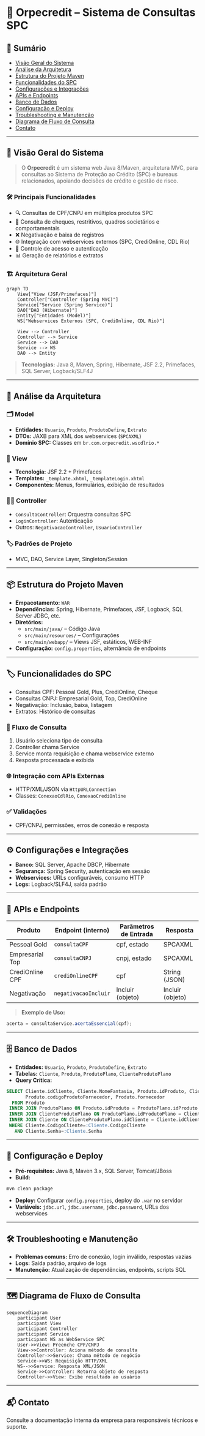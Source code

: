 # 🚀 Orpecredit – Sistema de Consultas SPC

## 📑 Sumário
- [Visão Geral do Sistema](#visão-geral-do-sistema)
- [Análise da Arquitetura](#análise-da-arquitetura)
- [Estrutura do Projeto Maven](#estrutura-do-projeto-maven)
- [Funcionalidades do SPC](#funcionalidades-do-spc)
- [Configurações e Integrações](#configurações-e-integrações)
- [APIs e Endpoints](#apis-e-endpoints)
- [Banco de Dados](#banco-de-dados)
- [Configuração e Deploy](#configuração-e-deploy)
- [Troubleshooting e Manutenção](#troubleshooting-e-manutenção)
- [Diagrama de Fluxo de Consulta](#diagrama-de-fluxo-de-consulta)
- [Contato](#contato)

---

## 🎯 Visão Geral do Sistema

> O **Orpecredit** é um sistema web Java 8/Maven, arquitetura MVC, para consultas ao Sistema de Proteção ao Crédito (SPC) e bureaus relacionados, apoiando decisões de crédito e gestão de risco.

### 🛠️ Principais Funcionalidades
- 🔍 Consultas de CPF/CNPJ em múltiplos produtos SPC
- 📝 Consulta de cheques, restritivos, quadros societários e comportamentais
- ❌ Negativação e baixa de registros
- 🌐 Integração com webservices externos (SPC, CrediOnline, CDL Rio)
- 🔐 Controle de acesso e autenticação
- 📊 Geração de relatórios e extratos

### 🏗️ Arquitetura Geral

```mermaid
graph TD
    View["View (JSF/Primefaces)"]
    Controller["Controller (Spring MVC)"]
    Service["Service (Spring Service)"]
    DAO["DAO (Hibernate)"]
    Entity["Entidades (Model)"]
    WS["Webservices Externos (SPC, CrediOnline, CDL Rio)"]

    View --> Controller
    Controller --> Service
    Service --> DAO
    Service --> WS
    DAO --> Entity
```

> **Tecnologias:** Java 8, Maven, Spring, Hibernate, JSF 2.2, Primefaces, SQL Server, Logback/SLF4J

---

## 🧩 Análise da Arquitetura

### 🗂️ Model
- **Entidades:** `Usuario`, `Produto`, `ProdutoDefine`, `Extrato`
- **DTOs:** JAXB para XML dos webservices (`SPCAXML`)
- **Domínio SPC:** Classes em `br.com.orpecredit.wscdlrio.*`

### 🎨 View
- **Tecnologia:** JSF 2.2 + Primefaces
- **Templates:** `_template.xhtml`, `_templateLogin.xhtml`
- **Componentes:** Menus, formulários, exibição de resultados

### 🧑‍💻 Controller
- `ConsultaController`: Orquestra consultas SPC
- `LoginController`: Autenticação
- Outros: `NegativacaoController`, `UsuarioController`

### 🏷️ Padrões de Projeto
- MVC, DAO, Service Layer, Singleton/Session

---

## 📦 Estrutura do Projeto Maven

- **Empacotamento:** `WAR`
- **Dependências:** Spring, Hibernate, Primefaces, JSF, Logback, SQL Server JDBC, etc.
- **Diretórios:**
  - `src/main/java/` – Código Java
  - `src/main/resources/` – Configurações
  - `src/main/webapp/` – Views JSF, estáticos, WEB-INF
- **Configuração:** `config.properties`, alternância de endpoints

---

## 🏷️ Funcionalidades do SPC

- Consultas CPF: Pessoal Gold, Plus, CrediOnline, Cheque
- Consultas CNPJ: Empresarial Gold, Top, CrediOnline
- Negativação: Inclusão, baixa, listagem
- Extratos: Histórico de consultas

### 🔄 Fluxo de Consulta
1. Usuário seleciona tipo de consulta
2. Controller chama Service
3. Service monta requisição e chama webservice externo
4. Resposta processada e exibida

### 🌐 Integração com APIs Externas
- HTTP/XML/JSON via `HttpURLConnection`
- Classes: `ConexaoCdlRio`, `ConexaoCrediOnline`

### ✅ Validações
- CPF/CNPJ, permissões, erros de conexão e resposta

---

## ⚙️ Configurações e Integrações

- **Banco:** SQL Server, Apache DBCP, Hibernate
- **Segurança:** Spring Security, autenticação em sessão
- **Webservices:** URLs configuráveis, consumo HTTP
- **Logs:** Logback/SLF4J, saída padrão

---

## 📡 APIs e Endpoints

| Produto         | Endpoint (interno) | Parâmetros de Entrada         | Resposta         |
|-----------------|--------------------|------------------------------|------------------|
| Pessoal Gold    | `consultaCPF`        | cpf, estado                  | SPCAXML          |
| Empresarial Top | `consultaCNPJ`       | cnpj, estado                 | SPCAXML          |
| CrediOnline CPF | `crediOnlineCPF`     | cpf                          | String (JSON)    |
| Negativação     | `negativacaoIncluir` | Incluir (objeto)             | Incluir (objeto) |

> **Exemplo de Uso:**
```java
acerta = consultaService.acertaEssencial(cpf);
```

---

## 🗄️ Banco de Dados

- **Entidades:** `Usuario`, `Produto`, `ProdutoDefine`, `Extrato`
- **Tabelas:** `Cliente`, `Produto`, `ProdutoPlano`, `ClienteProdutoPlano`
- **Query Crítica:**
```sql
SELECT Cliente.idCliente, Cliente.NomeFantasia, Produto.idProduto, Cliente.Senha, 
       Produto.codigoProdutoFornecedor, Produto.fornecedor
  FROM Produto
 INNER JOIN ProdutoPlano ON Produto.idProduto = ProdutoPlano.idProduto
 INNER JOIN ClienteProdutoPlano ON ProdutoPlano.idProdutoPlano = ClienteProdutoPlano.idProdutoPlano
 INNER JOIN Cliente ON ClienteProdutoPlano.idCliente = Cliente.idCliente
 WHERE Cliente.CodigoCliente=:Cliente.CodigoCliente
   AND Cliente.Senha=:Cliente.Senha
```

---

## 🚀 Configuração e Deploy

- **Pré-requisitos:** Java 8, Maven 3.x, SQL Server, Tomcat/JBoss
- **Build:**
```bash
mvn clean package
```
- **Deploy:** Configurar `config.properties`, deploy do `.war` no servidor
- **Variáveis:** `jdbc.url`, `jdbc.username`, `jdbc.password`, URLs dos webservices

---

## 🛠️ Troubleshooting e Manutenção

- **Problemas comuns:** Erro de conexão, login inválido, respostas vazias
- **Logs:** Saída padrão, arquivo de logs
- **Manutenção:** Atualização de dependências, endpoints, scripts SQL

---

## 🗺️ Diagrama de Fluxo de Consulta

```mermaid
sequenceDiagram
    participant User
    participant View
    participant Controller
    participant Service
    participant WS as WebService SPC
    User->>View: Preenche CPF/CNPJ
    View->>Controller: Aciona método de consulta
    Controller->>Service: Chama método de negócio
    Service->>WS: Requisição HTTP/XML
    WS-->>Service: Resposta XML/JSON
    Service->>Controller: Retorna objeto de resposta
    Controller->>View: Exibe resultado ao usuário
```

---

## 📬 Contato

Consulte a documentação interna da empresa para responsáveis técnicos e suporte. 
